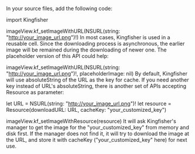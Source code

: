 In your source files, add the following code:

import Kingfisher

imageView.kf_setImageWithURL(NSURL(string: "http://your_image_url.png")!)
In most cases, Kingfisher is used in a reusable cell. Since the downloading process is asynchronous, the earlier image will be remained during the downloading of newer one. The placeholder version of this API could help:

imageView.kf_setImageWithURL(NSURL(string: "http://your_image_url.png")!, placeholderImage: nil)
By default, Kingfisher will use absoluteString of the URL as the key for cache. If you need another key instead of URL's absoluteString, there is another set of APIs accepting Resource as parameter:

let URL = NSURL(string: "http://your_image_url.png")!
let resource = Resource(downloadURL: URL, cacheKey: "your_customized_key")

imageView.kf_setImageWithResource(resource)
It will ask Kingfisher's manager to get the image for the "your_customized_key" from memory and disk first. If the manager does not find it, it will try to download the image at the URL, and store it with cacheKey ("your_customized_key" here) for next use.